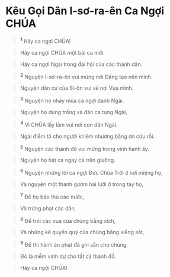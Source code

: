 

# Kêu Gọi Dân I-sơ-ra-ên Ca Ngợi CHÚA

> <sup><b>1</b></sup> Hãy ca ngợi CHÚA!
>


> Hãy ca ngợi CHÚA một bài ca mới.
>


> Hãy ca ngợi Ngài trong đại hội của các thánh dân.
>


> <sup><b>2</b></sup> Nguyện I-sơ-ra-ên vui mừng nơi Đấng tạo nên mình.
>


> Nguyện dân cư của Si-ôn vui vẻ nơi Vua mình.
>


> <sup><b>3</b></sup> Nguyện họ nhảy múa ca ngợi danh Ngài.
>


> Nguyện họ dùng trống và đàn ca tụng Ngài,
>


> <sup><b>4</b></sup> Vì CHÚA lấy làm vui nơi con dân Ngài.
>


> Ngài điểm tô cho người khiêm nhường bằng ơn cứu rỗi.
>


> <sup><b>5</b></sup> Nguyện các thánh đồ vui mừng trong vinh hạnh ấy.
>


> Nguyện họ hát ca ngay cả trên giường.
>


> <sup><b>6</b></sup> Nguyện những lời ca ngợi Đức Chúa Trời ở nơi miệng họ,
>


> Và nguyện một thanh gươm hai lưỡi ở trong tay họ,
>


> <sup><b>7</b></sup> Để họ báo thù các nước,
>


> Và trừng phạt các dân,
>


> <sup><b>8</b></sup> Để trói các vua của chúng bằng xích,
>


> Và những kẻ quyền quý của chúng bằng xiềng sắt,
>


> <sup><b>9</b></sup> Để thi hành án phạt đã ghi sẵn cho chúng.
>


> Đó là niềm vinh dự cho tất cả thánh đồ.
>


> Hãy ca ngợi CHÚA!
>

